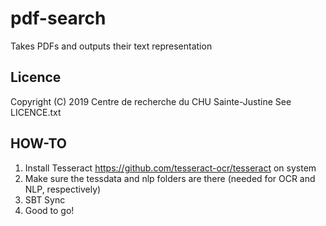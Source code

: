 # pdf-search
Takes PDFs and outputs their text representation

## Licence

Copyright (C) 2019 Centre de recherche du CHU Sainte-Justine
See LICENCE.txt


## HOW-TO

1. Install Tesseract https://github.com/tesseract-ocr/tesseract on system
2. Make sure the tessdata and nlp folders are there (needed for OCR and NLP, respectively)
3. SBT Sync
4. Good to go!

